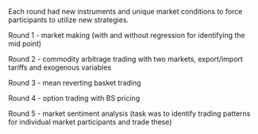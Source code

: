 Each round had new instruments and unique market conditions to force participants to utilize new strategies. 

Round 1 - market making (with and without regression for identifying the mid point)

Round 2 - commodity arbitrage trading with two markets, export/import tariffs and exogenous variables 

Round 3 - mean reverting basket trading

Round 4 - option trading with BS pricing

Round 5 - market sentiment analysis (task was to identify trading patterns for individual market participants and trade these)
